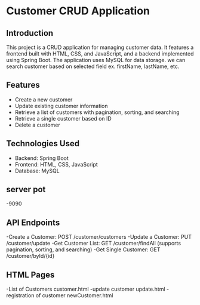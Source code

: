 # Customer CRUD Application

## Introduction

This project is a CRUD application for managing customer data. It features a frontend built with HTML, CSS, and JavaScript, and a backend implemented using Spring Boot. The application uses MySQL for data storage.
we can search customer based on selected field ex. firstName, lastName, etc.

## Features

- Create a new customer
- Update existing customer information
- Retrieve a list of customers with pagination, sorting, and searching
- Retrieve a single customer based on ID
- Delete a customer

## Technologies Used

- Backend: Spring Boot
- Frontend: HTML, CSS, JavaScript
- Database: MySQL

## server pot
-9090

## API Endpoints

-Create a Customer: POST /customer/customers
-Update a Customer: PUT /customer/update
-Get Customer List: GET /customer/findAll (supports pagination, sorting, and searching)
-Get Single Customer: GET /customer/byId/{id}


## HTML Pages
-List of Customers customer.html
-update customer update.html
-registration of customer newCustomer.html

